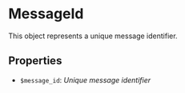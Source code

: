 # MessageId	

This object represents a unique message identifier.	

## Properties	

- `$message_id`: _Unique message identifier_

